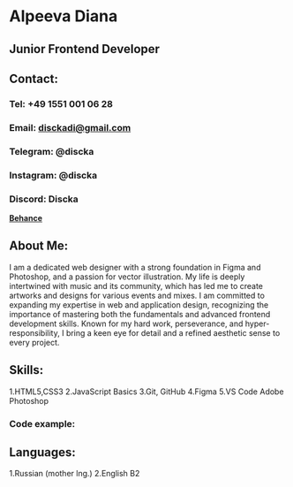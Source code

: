 # **Alpeeva Diana**

## **Junior Frontend Developer**

## **Contact:**
### **Tel:** +49 1551 001 06 28
### **Email:** disckadi@gmail.com
### **Telegram:** @discka
### **Instagram:** @discka
### **Discord:** Discka

[**Behance**](https://www.behance.net/discka)

## **About Me:**
I am a dedicated web designer with a strong foundation in Figma and Photoshop, and a passion for vector illustration. My life is deeply intertwined with music and its community, which has led me to create artworks and designs for various events and mixes. I am committed to expanding my expertise in web and application design, recognizing the importance of mastering both the fundamentals and advanced frontend development skills. Known for my hard work, perseverance, and hyper-responsibility, I bring a keen eye for detail and a refined aesthetic sense to every project.

## **Skills:**
1.HTML5,CSS3
2.JavaScript Basics
3.Git, GitHub
4.Figma
5.VS Code
Adobe Photoshop

### **Code example:**


## **Languages:**
1.Russian (mother lng.)
2.English B2


